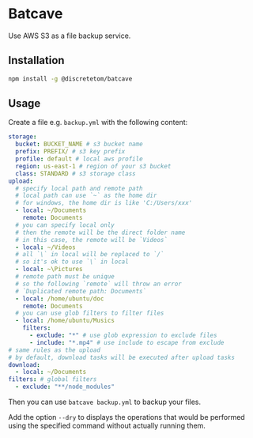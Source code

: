 # Batcave

Use AWS S3 as a file backup service.

## Installation

```bash
npm install -g @discretetom/batcave
```

## Usage

Create a file e.g. `backup.yml` with the following content:

```yml
storage:
  bucket: BUCKET_NAME # s3 bucket name
  prefix: PREFIX/ # s3 key prefix
  profile: default # local aws profile
  region: us-east-1 # region of your s3 bucket
  class: STANDARD # s3 storage class
upload:
  # specify local path and remote path
  # local path can use `~` as the home dir
  # for windows, the home dir is like 'C:/Users/xxx'
  - local: ~/Documents
    remote: Documents
  # you can specify local only
  # then the remote will be the direct folder name
  # in this case, the remote will be `Videos`
  - local: ~/Videos
  # all `\` in local will be replaced to `/`
  # so it's ok to use `\` in local
  - local: ~\Pictures
  # remote path must be unique
  # so the following `remote` will throw an error
  # `Duplicated remote path: Documents`
  - local: /home/ubuntu/doc
    remote: Documents
  # you can use glob filters to filter files
  - local: /home/ubuntu/Musics
    filters:
      - exclude: "*" # use glob expression to exclude files
      - include: "*.mp4" # use include to escape from exclude
# same rules as the upload
# by default, download tasks will be executed after upload tasks
download:
  - local: ~/Documents
filters: # global filters
  - exclude: "**/node_modules"
```

Then you can use `batcave backup.yml` to backup your files.

Add the option `--dry` to displays the operations that would be performed using the specified command without actually running them.

